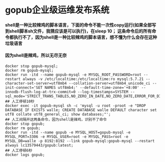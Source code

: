 # gopub企业级运维发布系统

#### shell是一种比较辣鸡的脚本语言，下面的命令不能一次性copy运行(如果全部写到shell脚本sh文件，我猜应该是可以执行)，在sleep 10； 这条命令后的所有命令都执行不了，因为shell是一种比较辣鸡的脚本语言，想不懂为什么会存在这种垃圾语言
#### 因为shell是辣鸡，所以无尽无奈

```
docker stop gopub-mysql;
docker rm gopub-mysql;
docker run -itd --name gopub-mysql -e MYSQL_ROOT_PASSWORD=root --restart always -v /etc/localtime:/etc/localtime:ro mysql:5.7.21 --character-set-server=utf8mb4 --collation-server=utf8mb4_unicode_ci --init-connect='SET NAMES utf8mb4;' --default-time-zone='+8:00' --innodb-flush-log-at-trx-commit=0 --log-timestamps=SYSTEM --sql_mode='STRICT_TRANS_TABLES,NO_ZERO_IN_DATE,NO_ZERO_DATE,ERROR_FOR_DIVISION_BY_ZERO,NO_AUTO_CREATE_USER,NO_ENGINE_SUBSTITUTION';
## 人工停顿10秒
docker exec -it gopub-mysql sh -c 'mysql -u root -proot -e "DROP DATABASE IF EXISTS walle; CREATE DATABASE walle DEFAULT character set utf8 collate utf8_general_ci; show databases;"';
## 人工间隔开这两条命令，因为shell是辣鸡，识别不了命令
docker stop gopub;
docker rm gopub;
docker run -itd --name gopub -e MYSQL_HOST=gopub-mysql -e MYSQL_PORT=3306 -e MYSQL_USER=root -e MYSQL_PASS=root -e MYSQL_DB=walle -p 8192:8192 --link gopub-mysql:gopub-mysql --restart always lc13579443/gopub:latest;
## 人工停顿6秒
docker logs gopub;

```